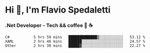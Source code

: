# Hi 👋, I'm Flavio Spedaletti
### .Net Developer - Tech && coffee 🤖 ☕

<!--START_SECTION:waka-->
```text
C#           5 hrs 59 mins   █████████████▒░░░░░░░░░░░   53.12 % 
XAML         2 hrs 46 mins   ██████░░░░░░░░░░░░░░░░░░░   24.57 % 
Other        2 hrs 30 mins   █████▓░░░░░░░░░░░░░░░░░░░   22.27 % 
```
<!--END_SECTION:waka-->

<!--
[![Top Langs](https://github-readme-stats.vercel.app/api/top-langs/?username=flaviospedaletti&layout=compact&theme=radical)](https://github.com/anuraghazra/github-readme-stats)
-->

<!--
**FlavioSpedaletti/FlavioSpedaletti** is a ✨ _special_ ✨ repository because its `README.md` (this file) appears on your GitHub profile.

Here are some ideas to get you started:

- 🔭 I’m currently working on ...
- 🌱 I’m currently learning ...
- 👯 I’m looking to collaborate on ...
- 🤔 I’m looking for help with ...
- 💬 Ask me about ...
- 📫 How to reach me: ...
- 😄 Pronouns: ...
- ⚡ Fun fact: ...
-->
